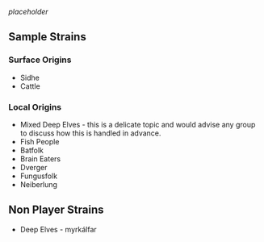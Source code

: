 _placeholder_

## Sample Strains
### Surface Origins
* Sidhe
* Cattle

### Local Origins
* Mixed Deep Elves - this is a delicate topic and would advise any group to discuss how this is handled in advance.  
* Fish People
* Batfolk
* Brain Eaters
* Dverger
* Fungusfolk
* Neiberlung

## Non Player Strains
* Deep Elves - myrkálfar